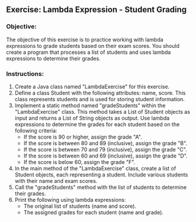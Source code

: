 ## Exercise: Lambda Expression - Student Grading

### Objective: 
The objective of this exercise is to practice working with lambda expressions to grade students based on their exam scores. You should create a program that processes a list of students and uses lambda expressions to determine their grades.

### Instructions:
1.	Create a Java class named "LambdaExercise" for this exercise.
2.	Define a class Student with the following attributes: name, score. This class represents students and is used for storing student information.
3.	Implement a static method named "gradeStudents" within the "LambdaExercise" class. This method takes a List of Student objects as input and returns a List of String objects as output.      Use lambda expressions to determine the grades for each student based on the following criteria:
    -	If the score is 90 or higher, assign the grade "A".
    -	If the score is between 80 and 89 (inclusive), assign the grade "B".
    -	If the score is between 70 and 79 (inclusive), assign the grade "C".
    -	If the score is between 60 and 69 (inclusive), assign the grade "D".
    -	If the score is below 60, assign the grade "F".
4.	In the main method of the "LambdaExercise" class, create a list of Student objects, each representing a student. Include various students with their name and exam scores.
5.	Call the "gradeStudents" method with the list of students to determine their grades.
6.	Print the following using lambda expressions:
    -	The original list of students (name and score).
    -	The assigned grades for each student (name and grade).
